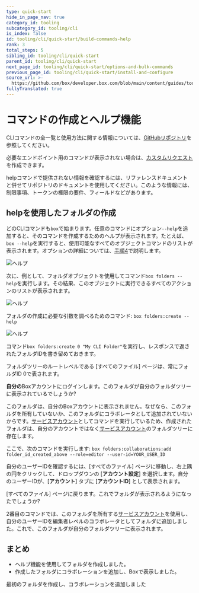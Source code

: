 ```yaml
---
type: quick-start
hide_in_page_nav: true
category_id: tooling
subcategory_id: tooling/cli
is_index: false
id: tooling/cli/quick-start/build-commands-help
rank: 3
total_steps: 5
sibling_id: tooling/cli/quick-start
parent_id: tooling/cli/quick-start
next_page_id: tooling/cli/quick-start/options-and-bulk-commands
previous_page_id: tooling/cli/quick-start/install-and-configure
source_url: >-
  https://github.com/box/developer.box.com/blob/main/content/guides/tooling/cli/quick-start/3-build-commands-help.md
fullyTranslated: true
---
```

# コマンドの作成とヘルプ機能

CLIコマンドの全一覧と使用方法に関する情報については、[GitHubリポジトリ][github]を参照してください。

必要なエンドポイント用のコマンドが表示されない場合は、[カスタムリクエスト][custom]を作成できます。

<message type="tip"></message>

helpコマンドで提供されない情報を確認するには、リファレンスドキュメントと併せてリポジトリのドキュメントを使用してください。このような情報には、制限事項、トークンの権限の要件、フィールドなどがあります。

</Message>

## helpを使用したフォルダの作成

<!--alex ignore executing-->

どのCLIコマンドも`box`で始まります。任意のコマンドにオプション`--help`を追加すると、そのコマンドを作成するためのヘルプが表示されます。たとえば、`box --help`を実行すると、使用可能なすべてのオブジェクトコマンドのリストが表示されます。オプションの詳細については、[手順4][four]で説明します。

<ImageFrame center>

![ヘルプ](./help.png)

</ImageFrame>

<!--alex ignore execute-->

次に、例として、フォルダオブジェクトを使用してコマンド`box folders --help`を実行します。その結果、このオブジェクトに実行できるすべてのアクションのリストが表示されます。

<ImageFrame center>

![ヘルプ](./folders_help.png)

</ImageFrame>

<!-- markdownlint-disable line-length -->

フォルダの作成に必要な引数を調べるためのコマンド: `box folders:create --help`

<!-- markdownlint-enable line-length -->

<ImageFrame center>

![ヘルプ](./folders_create_help.png)

</ImageFrame>

<!--alex ignore execute-->

コマンド`box folders:create 0 "My CLI Folder"`を実行し、レスポンスで返されたフォルダIDを書き留めておきます。

<message type="tip"></message>

フォルダツリーのルートレベルである \[すべてのファイル] ページは、常にフォルダID 0で表されます。

</Message>

**自分の**Boxアカウントにログインします。このフォルダが自分のフォルダツリーに表示されているでしょうか?

<!--alex ignore executing-->

このフォルダは、自分のBoxアカウントに表示されません。なぜなら、このフォルダを所有していないか、このフォルダにコラボレータとして追加されていないからです。[サービスアカウント][sa]としてコマンドを実行しているため、作成されたフォルダは、自分のアカウントではなく[サービスアカウント][sa]のフォルダツリーに存在します。

<!-- markdownlint-disable line-length -->

<!--alex ignore execute-->

ここで、次のコマンドを実行します: `box folders:collaborations:add folder_id_created_above --role=editor --user-id=YOUR_USER_ID`

<!-- markdownlint-enable line-length -->

<message type="tip"></message>

自分のユーザーIDを確認するには、\[すべてのファイル] ページに移動し、右上隅の円をクリックして、ドロップダウンの \[**アカウント設定**] を選択します。自分のユーザーIDが、\[**アカウント**] タブに \[**アカウントID**] として表示されます。

</Message>

\[すべてのファイル] ページに戻ります。これでフォルダが表示されるようになったでしょうか?

2番目のコマンドでは、このフォルダを所有する[サービスアカウント][sa]を使用し、自分のユーザーIDを編集者レベルのコラボレータとしてフォルダに追加しました。これで、このフォルダが自分のフォルダツリーに表示されます。

## まとめ

* ヘルプ機能を使用してフォルダを作成しました。
* 作成したフォルダにコラボレーションを追加し、Boxで表示しました。

<Next>

最初のフォルダを作成し、コラボレーションを追加しました

</Next>

[github]: https://github.com/box/boxcli#command-topics-1

[custom]: https://github.com/box/boxcli/blob/master/docs/request.md

[sa]: g://getting-started/user-types/service-account

[four]: g://tooling/cli/quick-start/options-and-bulk-commands/#options

